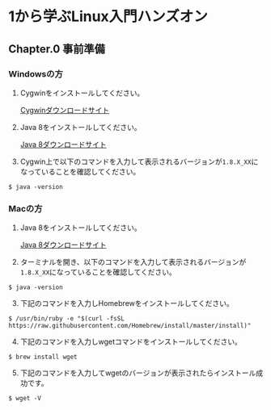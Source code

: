 # 1から学ぶLinux入門ハンズオン

## Chapter.0 事前準備

### Windowsの方

1. Cygwinをインストールしてください。

   [Cygwinダウンロードサイト](https://cygwin.com/install.html)

2. Java 8をインストールしてください。

    [Java 8ダウンロードサイト](http://www.oracle.com/technetwork/java/javase/downloads/jdk8-downloads-2133151.html)

3. Cygwin上で以下のコマンドを入力して表示されるバージョンが`1.8.X_XX`になっていることを確認してください。

```
$ java -version
```

### Macの方

1. Java 8をインストールしてください。

    [Java 8ダウンロードサイト](http://www.oracle.com/technetwork/java/javase/downloads/jdk8-downloads-2133151.html)

2. ターミナルを開き、以下のコマンドを入力して表示されるバージョンが`1.8.X_XX`になっていることを確認してください。

```
$ java -version
```

3. 下記のコマンドを入力しHomebrewをインストールしてください。

```
$ /usr/bin/ruby -e "$(curl -fsSL https://raw.githubusercontent.com/Homebrew/install/master/install)"
```

4. 下記のコマンドを入力しwgetコマンドをインストールしてください。

```
$ brew install wget
```

5. 下記のコマンドを入力してwgetのバージョンが表示されたらインストール成功です。

```
$ wget -V
```

